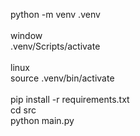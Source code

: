 python -m venv .venv<br>
<br>
window<br>
.venv/Scripts/activate<br>
<br>
linux<br>
source .venv/bin/activate<br>
<br>
pip install -r requirements.txt<br>
cd src<br>
python main.py<br>
